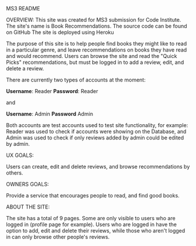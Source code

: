 MS3 README

OVERVIEW:
This site was created for MS3 submission for Code Institute.
The site's name is Book Recommendations.
The source code can be found on GitHub
The site is deployed using Heroku

The purpose of this site is to help people find books they might like to read in a particular genre, and leave 
recommendations on books they have read and would recommend. Users can browse the site and read the "Quick Picks" 
recommendations, but must be logged in to add a review, edit, and delete a review. 

There are currently two types of accounts at the moment:

**Username**: Reader **Password**: Reader

and 

**Username**: Admin **Password** Admin

Both accounts are test accounts used to test site functionality, for example: 
Reader was used to check if accounts were showing on the Database, and Admin was used to check if only reviews added by admin could be edited by admin. 


UX GOALS:

Users can create, edit and delete reviews, and browse recommendations by others.

OWNERS GOALS:

Provide a service that encourages people to read, and find good books.

ABOUT THE SITE:

The site has a total of 9 pages. Some are only visible to users who are logged in (profile page for example).
Users who are logged in have the option to add, edit and delete their reviews, while those who aren't logged in
can only browse other people's reviews.

